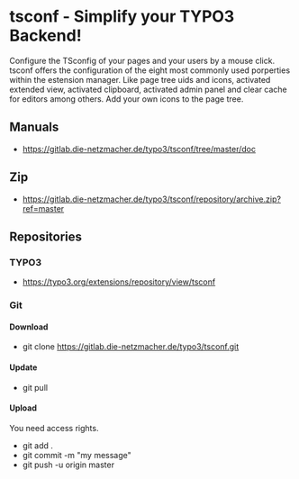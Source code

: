 # tsconf - Simplify your TYPO3 Backend!
Configure the TSconfig of your pages and your users by a mouse click.
tsconf offers the configuration of the eight most commonly used porperties within the estension manager.
Like page tree uids and icons, activated extended view, activated clipboard, activated admin panel and clear cache for editors among others.
Add your own icons to the page tree.

## Manuals
+ https://gitlab.die-netzmacher.de/typo3/tsconf/tree/master/doc

## Zip

+ https://gitlab.die-netzmacher.de/typo3/tsconf/repository/archive.zip?ref=master

## Repositories
### TYPO3
+ https://typo3.org/extensions/repository/view/tsconf

### Git
#### Download
+ git clone https://gitlab.die-netzmacher.de/typo3/tsconf.git

#### Update
+ git pull

#### Upload
You need access rights.
+ git add .
+ git commit -m "my message"
+ git push -u origin master